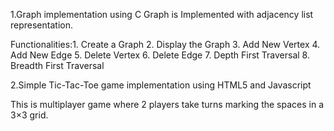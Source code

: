 1.Graph implementation using C 
  Graph is Implemented with adjacency list representation.
  
  Functionalities:1. Create a Graph
                  2. Display the Graph
                  3. Add New Vertex
                  4. Add New Edge
                  5. Delete Vertex
                  6. Delete Edge
                  7. Depth First Traversal
                  8. Breadth First Traversal
                  


2.Simple Tic-Tac-Toe game implementation using HTML5 and Javascript

This is multiplayer game where 2 players take turns marking the spaces in a 3×3 grid.



